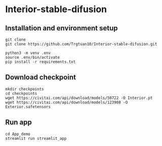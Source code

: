 # Interior-stable-difusion

## Installation and environment setup
```
git clone 
git clone https://github.com/Trgtuan10/Interior-stable-difusion.git

python3 -m venv .env
source .env/bin/activate
pip install -r requirements.txt
```

## Download checkpoint
```
mkdir checkpoints
cd checkpoints
wget https://civitai.com/api/download/models/50722 -O Interior.pt
wget https://civitai.com/api/download/models/123908 -O Exterior.safetensors
```

## Run app
```
cd App_demo
streamlit run streamlit_app
```
